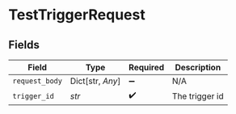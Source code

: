 # TestTriggerRequest


## Fields

| Field              | Type               | Required           | Description        |
| ------------------ | ------------------ | ------------------ | ------------------ |
| `request_body`     | Dict[str, *Any*]   | :heavy_minus_sign: | N/A                |
| `trigger_id`       | *str*              | :heavy_check_mark: | The trigger id     |